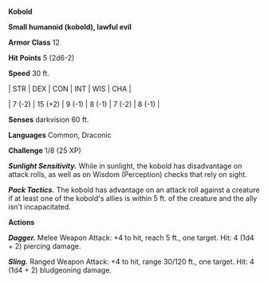 **Kobold**

**Small humanoid (kobold), lawful evil**

**Armor Class** 12

**Hit Points** 5 (2d6-2)

**Speed** 30 ft.

|   STR   |   DEX   |   CON   |   INT   |   WIS   |   CHA   |
  
| 7 (-2) | 15 (+2) | 9 (-1) | 8 (-1) | 7 (-2) | 8 (-1) |

**Senses** darkvision 60 ft.

**Languages** Common, Draconic

**Challenge** 1/8 (25 XP)

***Sunlight Sensitivity.*** While in sunlight, the kobold has disadvantage on attack rolls, as well as on Wisdom (Perception) checks that rely on sight.

***Pack Tactics.*** The kobold has advantage on an attack roll against a creature if at least one of the kobold's allies is within 5 ft. of the creature and the ally isn't incapacitated.

**Actions**

***Dagger.*** Melee Weapon Attack: +4 to hit, reach 5 ft., one target. Hit: 4 (1d4 + 2) piercing damage.

***Sling.*** Ranged Weapon Attack: +4 to hit, range 30/120 ft., one target. Hit: 4 (1d4 + 2) bludgeoning damage.

